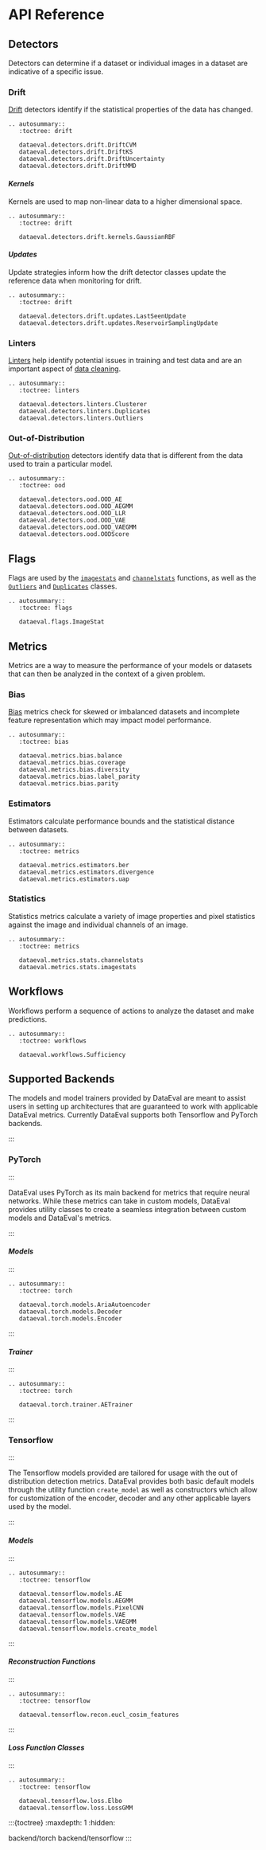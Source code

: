 # API Reference

## Detectors

Detectors can determine if a dataset or individual images in a dataset are indicative of a specific issue.

### Drift

[Drift](../concepts/glossary.md#drift) detectors identify if the statistical properties of the data has changed.

```{eval-rst}
.. autosummary::
   :toctree: drift

   dataeval.detectors.drift.DriftCVM
   dataeval.detectors.drift.DriftKS
   dataeval.detectors.drift.DriftUncertainty
   dataeval.detectors.drift.DriftMMD
```

#### _Kernels_

Kernels are used to map non-linear data to a higher dimensional space.

```{eval-rst}
.. autosummary::
   :toctree: drift

   dataeval.detectors.drift.kernels.GaussianRBF
```

#### _Updates_

Update strategies inform how the drift detector classes update the reference data when monitoring for drift.

```{eval-rst}
.. autosummary::
   :toctree: drift

   dataeval.detectors.drift.updates.LastSeenUpdate
   dataeval.detectors.drift.updates.ReservoirSamplingUpdate
```

### Linters

[Linters](../concepts/glossary.md#linter) help identify potential issues in training and test data and are an important aspect of [data cleaning](../concepts/DataCleaning.md).

```{eval-rst}
.. autosummary::
   :toctree: linters

   dataeval.detectors.linters.Clusterer
   dataeval.detectors.linters.Duplicates
   dataeval.detectors.linters.Outliers
```

### Out-of-Distribution

[Out-of-distribution](../concepts/glossary.md#out-of-distribution-ood) detectors identify data that is different from the data used to train a particular model.

```{eval-rst}
.. autosummary::
   :toctree: ood

   dataeval.detectors.ood.OOD_AE
   dataeval.detectors.ood.OOD_AEGMM
   dataeval.detectors.ood.OOD_LLR
   dataeval.detectors.ood.OOD_VAE
   dataeval.detectors.ood.OOD_VAEGMM
   dataeval.detectors.ood.OODScore
```

## Flags

Flags are used by the [`imagestats`](metrics/dataeval.metrics.stats.imagestats.rst) and [`channelstats`](metrics/dataeval.metrics.stats.channelstats.rst) functions, as well as the [`Outliers`](linters/dataeval.detectors.linters.Outliers.rst) and [`Duplicates`](linters/dataeval.detectors.linters.Duplicates.rst) classes.

```{eval-rst}
.. autosummary::
   :toctree: flags

   dataeval.flags.ImageStat
```

## Metrics

Metrics are a way to measure the performance of your models or datasets that can then be analyzed in the context of a given problem.

### Bias

[Bias](../concepts/glossary.md#bias) metrics check for skewed or imbalanced datasets and incomplete feature representation which may impact model performance.

```{eval-rst}
.. autosummary::
   :toctree: bias

   dataeval.metrics.bias.balance
   dataeval.metrics.bias.coverage
   dataeval.metrics.bias.diversity
   dataeval.metrics.bias.label_parity
   dataeval.metrics.bias.parity
```

### Estimators

Estimators calculate performance bounds and the statistical distance between datasets.

```{eval-rst}
.. autosummary::
   :toctree: metrics

   dataeval.metrics.estimators.ber
   dataeval.metrics.estimators.divergence
   dataeval.metrics.estimators.uap
```

### Statistics

Statistics metrics calculate a variety of image properties and pixel statistics against the image and individual channels of an image.

```{eval-rst}
.. autosummary::
   :toctree: metrics

   dataeval.metrics.stats.channelstats
   dataeval.metrics.stats.imagestats
```

## Workflows

Workflows perform a sequence of actions to analyze the dataset and make predictions.

```{eval-rst}
.. autosummary::
   :toctree: workflows

   dataeval.workflows.Sufficiency
```

## Supported Backends

The models and model trainers provided by DataEval are meant to assist users in setting up
architectures that are guaranteed to work with applicable DataEval metrics.
Currently DataEval supports both Tensorflow and PyTorch backends. 

:::
### PyTorch
:::

DataEval uses PyTorch as its main backend for metrics that require neural networks.
While these metrics can take in custom models, DataEval provides utility classes
to create a seamless integration between custom models and DataEval's metrics.

:::
#### _Models_
:::

```{eval-rst}
.. autosummary::
   :toctree: torch

   dataeval.torch.models.AriaAutoencoder
   dataeval.torch.models.Decoder
   dataeval.torch.models.Encoder
```

:::
#### _Trainer_
:::

```{eval-rst}
.. autosummary::
   :toctree: torch

   dataeval.torch.trainer.AETrainer
```

:::
### Tensorflow
:::

The Tensorflow models provided are tailored for usage with the out of distribution detection metrics.
DataEval provides both basic default models through the utility function `create_model` as well as 
constructors which allow for customization of the encoder, decoder and any other applicable layers
used by the model.

:::
#### _Models_
:::

```{eval-rst}
.. autosummary::
   :toctree: tensorflow

   dataeval.tensorflow.models.AE
   dataeval.tensorflow.models.AEGMM
   dataeval.tensorflow.models.PixelCNN
   dataeval.tensorflow.models.VAE
   dataeval.tensorflow.models.VAEGMM
   dataeval.tensorflow.models.create_model
```

:::
#### _Reconstruction Functions_
:::

```{eval-rst}
.. autosummary::
   :toctree: tensorflow

   dataeval.tensorflow.recon.eucl_cosim_features
```

:::
#### _Loss Function Classes_
:::

```{eval-rst}
.. autosummary::
   :toctree: tensorflow
   
   dataeval.tensorflow.loss.Elbo
   dataeval.tensorflow.loss.LossGMM
```

:::{toctree}
:maxdepth: 1
:hidden:

backend/torch
backend/tensorflow
:::
